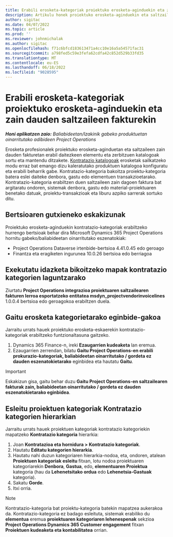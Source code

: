 ```yaml
---
title: Erabili erosketa-kategoriak proiektuko erosketa-aginduekin eta zain dauden saltzaileen fakturekin
description: Artikulu honek proiektuko erosketa-aginduekin eta saltzaileen zain dauden fakturekin erabil daitezkeen erosketa-kategoriak nola konfiguratu deskribatzen du.
author: sigitac
ms.date: 04/07/2022
ms.topic: article
ms.prod: ''
ms.reviewer: johnmichalak
ms.author: sigitac
ms.openlocfilehash: f71c6bfcd183613471a4cc10e16a5a54571fac31
ms.sourcegitcommit: a798fed5c59e3fefa62cdfa42c852d529b33fd35
ms.translationtype: MT
ms.contentlocale: eu-ES
ms.lasthandoff: 06/18/2022
ms.locfileid: "9028595"
---
```

# <a name="use-procurement-categories-with-project-purchase-orders-and-pending-vendor-invoices"></a>Erabili erosketa-kategoriak proiektuko erosketa-aginduekin eta zain dauden saltzaileen fakturekin

_**Honi aplikatzen zaio:** Baliabideetan/Izakinik gabeko produktuetan oinarritutako adibideen Project Operations_

Erosketa profesionalek proiektuko erosketa-aginduetan eta saltzaileen zain dauden fakturetan erabil daitezkeen elementu eta zerbitzuen katalogoak sortu eta mantendu ditzakete. [Kontratazio katalogoak](/dynamics365/supply-chain/procurement/procurement-catalogs) erosketak sailkatzeko modu erraz bat emango dizu kaleratutako produktuen katalogoa konfiguratu eta erabili beharrik gabe. Kontratazio-kategoria bakoitza proiektu-kategoria batera eslei daiteke denbora, gastu edo elementuen transakzioetarako. Kontratazio-kategoria erabiltzen duen saltzaileen zain dagoen faktura bat argitaratu ondoren, sistemak denbora, gastu edo material-proiektuaren benetako datuak, proiektu-transakzioak eta liburu azpiko sarrerak sortuko ditu.

## <a name="minimum-version-requirements"></a>Bertsioaren gutxieneko eskakizunak

Proiektuko erosketa-aginduekin kontratazio-kategoriak erabiltzeko hurrengo bertsioak behar dira Microsoft Dynamics 365 Project Operations hornitu gabeko/baliabideetan oinarritutako eszenatokiak:

- Project Operations Dataverse irtenbide-bertsioa 4.41.0.45 edo geroago
- Finantza eta eragiketen ingurunea 10.0.26 bertsioa edo berriagoa

## <a name="run-dual-write-maps-for-procurement-category-support"></a>Exekutatu idazketa bikoitzeko mapak kontratazio kategorien laguntzarako

Ziurtatu **Project Operations integrazioa proiektuaren saltzailearen fakturen lerroa esportatzeko entitatea msdyn\_projectvendorinvoicelines** 1.0.0.4 bertsioa edo geroagokoa erabiltzen duela.

## <a name="enable-the-feature-key-for-procurement-categories"></a>Gaitu erosketa kategorietarako eginbide-gakoa

Jarraitu urrats hauek proiektuko erosketa-eskaerekin kontratazio-kategoriak erabiltzeko funtzionaltasuna gaitzeko.

1. Dynamics 365 Finance-n, ireki **Ezaugarrien kudeaketa** lan eremua.
1. Ezaugarrien zerrendan, bilatu **Gaitu Project Operations-en erabili prokurazio-kategoriak, baliabideetan oinarritutako / gordeta ez dauden eszenatokietarako** eginbidea eta hautatu **Gaitu**.

> [!IMPORTANT]
> Eskakizun gisa, gaitu behar duzu **Gaitu Project Operations-en saltzailearen fakturak zain, baliabideetan oinarritutako / gordeta ez dauden eszenatokietarako eginbidea**.

## <a name="map-project-categories-in-the-procurement-category-hierarchy"></a>Esleitu proiektuen kategoriak Kontratazio kategorien hierarkian

Jarraitu urrats hauek proiektuen kategoriak kontratazio kategoriekin mapatzeko **Kontratazio kategoria** hierarkia:

1. Joan **Kontratazioa eta hornidura \> Kontratazio kategoriak**.
1. Hautatu **Editatu kategorien hierarkia**.
1. Hautatu nahi duzun kategoriaren hierarkia-nodoa, eta, ondoren, atalean **Proiektuen kategoriak esleitu** fitxan, lotu nodoa proiektuaren kategoriarekin **Denbora**, **Gastua**, edo, **elementuaren Proiektua** kategoria (hau da **Lehenetsitako ordua** edo **Lehenetsia-Gastuak** kategoria).
1. Sakatu **Gorde**.
1. Itxi orria.

> [!NOTE]
> Kontratazio-kategoria bat proiektu-kategoria batekin mapatzea aukerakoa da. Kontratazio-kategoria ez badago esleituta, sistemak erabiliko du **elementua** eremua **proiektuaren kategoriaren lehenespenak** sekzioa **Project Operations Dynamics 365 Customer engagement** fitxan **Proiektuen kudeaketa eta kontabilitatea** orrian.
